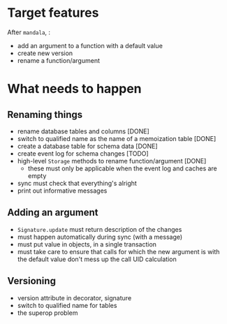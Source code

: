 # Target features
After `mandala`, :
- add an argument to a function with a default value
- create new version
- rename a function/argument
# What needs to happen
## Renaming things
- rename database tables and columns [DONE]
- switch to qualified name as the name of a memoization table [DONE]
- create a database table for schema data [DONE]
- create event log for schema changes [TODO]
- high-level `Storage` methods to rename function/argument [DONE]
    - these must only be applicable when the event log and caches are empty
- sync must check that everything's alright
- print out informative messages
## Adding an argument
- `Signature.update` must return description of the changes
- must happen automatically during sync (with a message)
- must put value in objects, in a single transaction
- must take care to ensure that calls for which the new argument is with the
  default value don't mess up the call UID calculation
## Versioning
- version attribute in decorator, signature
- switch to qualified name for tables
- the superop problem